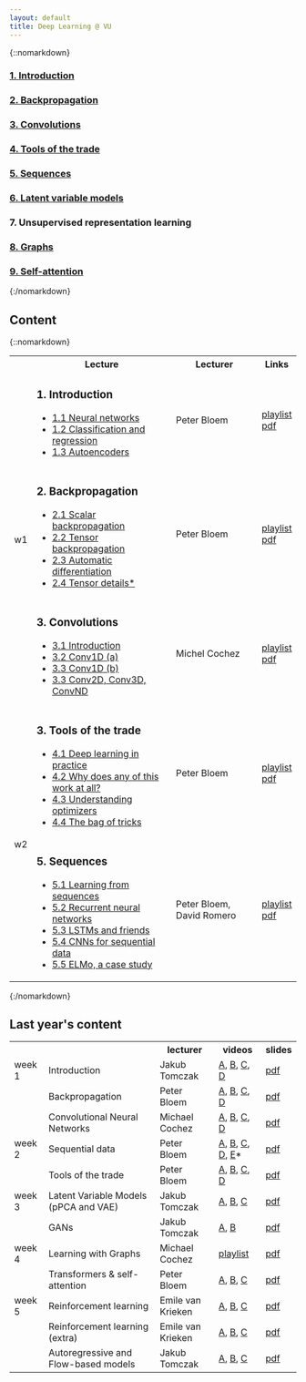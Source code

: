 ```yaml
---
layout: default
title: Deep Learning @ VU
---
```


{::nomarkdown}

<nav class="lectures">

<!-- NB: The course details should not be linked from the home page -->

<div class="l1"><a href="/introduction">
 <h3 class="blue"><span>1. </span>Introduction</h3>
</a>
</div>

<div class="l2"><a href="/backpropagation">
 <h3 class="green"><span>2. </span>Backpropagation</h3>
</a>
</div>

<div class="l3"><a href="/cnns">
 <h3 class="orange"><span>3. </span>Convolutions</h3>
</a>
</div>

<div class="l4"><a href="/tools">
 <h3 class="blue"><span>4. </span>Tools of the trade</h3>
</a>
</div>

<div class="l5"><a href="/sequences">
 <h3 class="orange"><span>5. </span>Sequences</h3>
</a>
</div>

<div class="l6"><a href="/vae">
 <h3 class="blue"><span>6. </span>Latent variable models</h3>
</a>
</div>

<div class="l7"><span class="soon">
 <h3 class="red"><span>7. </span>Unsupervised representation learning</h3>
</span>
</div>

<div class="l8"><a href="/graphs">
 <h3 class="orange"><span>8. </span>Graphs</h3>
</a>
</div>

<div class="l9"><a href="/sa">
 <h3 class="blue"><span>9. </span>Self-attention</h3>
</a>
</div>

</nav>

{:/nomarkdown}

## Content

{::nomarkdown}

<table class="overview">
	<colgroup>
		<col class="week">
		<col class="lecture">
		<col class="lecturer">
		<col class="links">
	</colgroup>

  <tr>
    <th></th>
    <th>Lecture</th>
    <th>Lecturer</th>
    <th>Links</th>
  </tr>
  
  <tr>

  <tr>
   <td rowspan="3">w1</td>
    <td>
      <h3>1. Introduction </h3>
      <ul class="videos">
      <li><a href="./introduction/#video-000">1.1 Neural networks</a></li>
      <li><a href="./introduction/#video-020">1.2 Classification and regression</a></li>
      <li><a href="./introduction/#video-034">1.3 Autoencoders</a></li>
      </ul>
    </td>
    <td>Peter Bloem</td>
    <td><a href="https://www.youtube.com/watch?v=MrZvXcwQJdg&list=PLIXJ-Sacf8u53w3iLVjYImNXcLAPV2Do_&ab_channel=DLVU">playlist</a><br><a href="./pdf/lecture01.introduction.annotated.pdf">pdf</a> 
  </tr>
  <tr>
    <td>
      <h3>2. Backpropagation </h3>
      <ul class="videos">
      <li><a href="./backpropagation/#video-004">2.1 Scalar backpropagation</a></li>
      <li><a href="./backpropagation/#video-042">2.2 Tensor backpropagation</a></li>
      <li><a href="./backpropagation/#video-066">2.3 Automatic differentiation</a></li>
      <li><a href="./backpropagation/#video-042">2.4 Tensor details*</a></li>
      </ul>
    </td>
    <td>Peter Bloem</td>
    <td><a href="https://www.youtube.com/watch?v=idO5r5eWIrw&list=PLIXJ-Sacf8u7YQ77QmD5rFgAlDgFLqZ4b&index=4&ab_channel=DLVU">playlist</a><br><a href="./pdfs/lecture02.backpropagation.annotated.pdf">pdf</a> 
  </tr>
  <tr>
    <td>
      <h3>3. Convolutions </h3>
      <ul class="videos">
      <li><a href="./cnns/#video-000">3.1 Introduction</a></li>
      <li><a href="./cnns/#video-016">3.2 Conv1D (a)</a></li>
      <li><a href="./cnns/#video-042">3.3 Conv1D (b)</a></li>
      <li><a href="./cnns/#video-060">3.3 Conv2D, Conv3D, ConvND</a></li>
      </ul>
    </td>
    <td>Michel Cochez</td>
    <td><a href="https://www.youtube.com/watch?v=rOuF5r5GduQ&list=PLIXJ-Sacf8u4koFI1FzdM6KYVDCLhaepZ&ab_channel=DLVU">playlist</a><br><a href="./pdfs/lecture03.cnns.annotated.pdf">pdf</a> 
  </tr>

  <tr>
   <td rowspan="3">w2</td>
    <td>
      <h3>3. Tools of the trade </h3>
      <ul class="videos">
      <li><a href="./tools/#video-003">4.1 Deep learning in practice</a></li>
      <li><a href="./tools/#video-044">4.2 Why does any of this work at all?</a></li>
      <li><a href="./tools/#video-066">4.3 Understanding optimizers</a></li>
      <li><a href="./tools/#video-101">4.4 The bag of tricks</a></li>
      </ul>
    </td>
    <td>Peter Bloem</td>
    <td><a href="https://www.youtube.com/playlist?list=PLIXJ-Sacf8u4XtBpteHSsW9j0WCx8MYbv">playlist</a><br><a href="./pdfs/lecture04.tools.annotated.pdf">pdf</a> 
  </tr>
  <tr>
    <td>
      <h3>5. Sequences </h3>
      <ul class="videos">
      <li><a href="./sequences/#video-002">5.1 Learning from sequences</a></li>
      <li><a href="./sequences/#video-042">5.2 Recurrent neural networks</a></li>
      <li><a href="./sequences/#video-060">5.3 LSTMs and friends</a></li>
      <li><a href="./sequences/#video-084">5.4 CNNs for sequential data</a></li>
      <li><a href="./sequences/#video-102">5.5 ELMo,  a case study</a></li>
      </ul>
    </td>
    <td>Peter Bloem, David Romero</td>
    <td><a href="https://www.youtube.com/playlist?list=PLIXJ-Sacf8u4koFI1FzdM6KYVDCLhaepZ">playlist</a><br><a href="./pdfs/lecture05.sequences.annotated.pdf">pdf</a> 
  </tr>

</table>

{:/nomarkdown}

## Last year's content

<table>
  <tr>
   <th></th>
    <th></th>
    <th>lecturer</th>
    <th>videos</th>
    <th>slides</th>
  </tr>
  <tr>
    <td>week 1</td> 
    <td>Introduction</td> 
    <td>Jakub Tomczak</td>
    <td>
    <a class=" inline_disabled" href="https://youtu.be/vTyZH8oqTec">A</a>, <a class=" inline_disabled" href="https://youtu.be/i7-nhWSFsZ8">B</a>, <a class=" inline_disabled" href="https://youtu.be/uk3TGBQqMtU">C</a>, <a class=" inline_disabled" href="https://youtu.be/I5lJ7Z-rL1A">D</a> 
    </td> 
    <td>
    <a href="/slides/dlvu.lecture01.pdf">pdf</a>
    </td>
  </tr>
  <tr>
    <td></td>
    <td>Backpropagation</td> 
    <td>Peter Bloem</td>
  <td>
    <a class=" inline_disabled" href="https://youtu.be/COhjLwjEpGM">A</a>, <a class=" inline_disabled" href="https://youtu.be/7mTcWrnexkk">B</a>, <a class=" inline_disabled" href="https://youtu.be/dxZ8a-oIu7U">C</a>, <a class=" inline_disabled" href="https://youtu.be/UpLtbV4L6PI">D</a>
    </td> 
    <td>    <a href="/slides/dlvu.lecture02.pdf">pdf</a></td>
  </tr>
  <tr>
    <td></td> 
	<td>Convolutional Neural Networks</td> 
    <td>Michael Cochez</td>	
    <td>
    <a class=" inline_disabled" href="https://youtu.be/rOuF5r5GduQ">A</a>, <a class=" inline_disabled" href="https://youtu.be/VQqayqUCTwM">B</a>, <a class=" inline_disabled" href="https://youtu.be/Q7KekwUricc">C</a>, <a class=" inline_disabled" href="https://youtu.be/2hS_54kgMHs">D</a>
    </td> 
    <td>    <a href="/slides/dlvu.lecture03.pdf">pdf</a></td>
  </tr>
 <tr>
    <td>week 2 </td>
    <td>Sequential data</td>
    <td>Peter Bloem</td>
    <td>
    <a class=" inline_disabled" href="https://youtu.be/rK20XfDN1N4">A</a>, <a class=" inline_disabled" href="https://youtu.be/2JGlmBhQedk">B</a>, <a class=" inline_disabled" href="https://youtu.be/fbTCvvICk8M">C</a>, <a class=" inline_disabled" href="https://www.youtube.com/watch?v=rT77lBfAZm4&amp;ab_channel=DLVU">D</a>, <a class=" inline_disabled" href="https://youtu.be/csAlW9HmwAQ">E</a>*
    </td> 
    <td>    <a href="/slides/dlvu.lecture05.pdf">pdf</a></td>
  </tr>
  <tr>
    <td></td>    
    <td>Tools of the trade</td> 
	<td>Peter Bloem</td>
<td>
    <a class=" inline_disabled" href="https://youtu.be/EE5jTGP7wrM">A</a>, <a class=" inline_disabled" href="https://youtu.be/ixI83iX7TV4">B</a>, <a class=" inline_disabled" href="https://youtu.be/uEvvs2YCxQk">C</a>, <a class=" inline_disabled" href="https://youtu.be/mX92C0s0q1Y">D</a>
    </td> 
    <td>    <a href="/slides/dlvu.lecture04.pdf">pdf</a></td>
  </tr>
  <tr>
    <td>week 3 </td> 
    <td>Latent Variable Models (pPCA and VAE)</td> 
    <td>Jakub Tomczak</td>
    <td>
    <a class=" inline_disabled" href="https://youtu.be/EfOZQvSCDsE">A</a>, <a class=" inline_disabled" href="https://youtu.be/BTUehwU_5Uo">B</a>, <a class=" inline_disabled" href="https://youtu.be/ywNkaCdr6nA">C</a>
    </td> 
    <td>    <a href="/slides/dlvu.lecture06.pdf">pdf</a></td>
  </tr>
  <tr>
    <td></td> 
    <td>GANs</td> 
    <td>Jakub Tomczak</td>
    <td>
    <a class=" inline_disabled" href="https://youtu.be/2nqtz3GzybQ">A</a>, <a class=" inline_disabled" href="https://youtu.be/Ydk-GqUMQQM">B</a>
    </td> 
    <td>    <a href="/slides/dlvu.lecture07.pdf">pdf</a></td>
  </tr>
  <tr>
    <td>week 4</td> 
    <td>Learning with Graphs</td>
	    <td>Michael Cochez</td>
    <td>
    <a href="https://www.youtube.com/playlist?list=PLIXJ-Sacf8u5IU-oyWn5bwF6c8XcR1TAR">playlist</a>
    </td> 
    <td>    <a href="/slides/dlvu.lecture08.pdf">pdf</a></td>
  </tr>
  <tr>
    <td></td>
    <td>Transformers & self-attention</td> 
    <td>Peter Bloem</td>
    <td><a class=" inline_disabled" href="https://youtu.be/KmAISyVvE1Y">A</a>, <a class=" inline_disabled" href="https://youtu.be/oUhGZMCTHtI">B</a>, <a class=" inline_disabled" href="https://youtu.be/MN__lSncZBs">C</a></td> 
    <td><a href="/slides/dlvu.lecture12.pdf">pdf</a></td>
  </tr>
<tr>
    <td>week 5</td> 
    <td>Reinforcement learning</td> 
	    <td>Emile van Krieken</td>
    <td>
    <a class=" inline_disabled" href="https://www.youtube.com/watch?v=t1I4NQTRXA0">A</a>, <a class=" inline_disabled" href="https://www.youtube.com/watch?v=6KzJ1bpcNC4">B</a>, <a class=" inline_disabled" href="https://www.youtube.com/watch?v=PikByfX0p80">C</a>
    </td> 
    <td>    <a href="/slides/dlvu.lecture09.pdf">pdf</a></td>
  </tr>
  <tr>
    <td></td>
	<td>Reinforcement learning (extra)</td>
    <td>Emile van Krieken</td> 
    <td>
    <a class=" inline_disabled" href="https://www.youtube.com/watch?v=mCVkLU2x4xY">A</a>, <a class=" inline_disabled" href="https://www.youtube.com/watch?v=ItI_gMuT5hw">B</a>, <a class=" inline_disabled" href="https://www.youtube.com/watch?v=zNCq1r4qI4Q">C</a>
    </td> 
    <td>    <a href="/slides/dlvu.lecture11.pdf">pdf</a></td>
  </tr>
  <tr>
    <td></td>
	<td>Autoregressive and Flow-based models</td> 
	<td>Jakub Tomczak</td>
    <td>
    <a class=" inline_disabled" href="https://youtu.be/_VPnu55UMCk">A</a>, <a class=" inline_disabled" href="https://youtu.be/d_h6kY0s9yI">B</a>, <a class=" inline_disabled" href="https://youtu.be/Rhx6W3dGvK8">C</a>
    </td> 
    <td>    <a href="/slides/dlvu.lecture10.pdf">pdf</a></td>
  </tr>
</table>